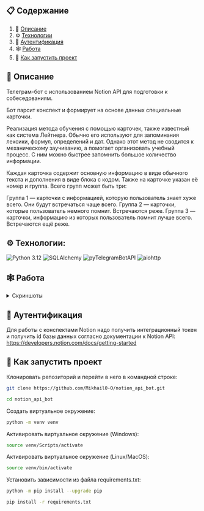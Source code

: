 ## 📋 <a name="table">Содержание</a>

1. 🤖 [Описание](#introduction)
2. ⚙️ [Технологии](#tech-stack)
3. 🚀 [Аутентификация](#auth)
4. 🕸️ [Работа](#work)
5. 🤸 [Как запустить проект](#start-project)

## 🤖 <a name="introduction">Описание</a>
Телеграм-бот с использованием Notion API для подготовки к собеседованиям.

Бот парсит конспект и формирует на основе данных специальные карточки.

Реализация метода обучения с помощью карточек, также известный как система Лейтнера. Обычно его используют для запоминания лексики, формул, определений и дат. Однако этот метод не сводится к механическому заучиванию, а помогает организовать учебный процесс. С ним можно быстрее запомнить большое количество информации.

Каждая карточка содержит основную информацию в виде обычного текста и дополнения в виде блока с кодом. Также на карточке указан её номер и группа. Всего групп может быть три:

Группа 1 — карточки с информацией, которую пользователь знает хуже всего. Они будут встречаться чаще всего.
Группа 2 — карточки, которые пользователь немного помнит. Встречаются реже.
Группа 3 — карточки, информацию из которых пользователь помнит лучше всего. Встречаются ещё реже.

## ⚙️ Технологии<a id="tech-stack"></a>:
![Python 3.12](https://img.shields.io/badge/Python-3.12-brightgreen.svg?style=flat&logo=python&logoColor=white)
![SQLAlchemy](https://img.shields.io/badge/SQLAlchemy-2.0-brightgreen.svg)
![pyTelegramBotAPI](https://img.shields.io/badge/pyTelegramBotAPI-4.14-brightgreen.svg)
![aiohttp](https://img.shields.io/badge/aiohttp-3.9-brightgreen.svg)

## <a name="work">🕸️ Работа</a>

<details>
<summary>Скриншоты</summary>

  <img src="https://github.com/Mikhail0-O/notion_api_bot/assets/156952363/3e5e6b01-a9f3-4b7c-acde-46e456883324" width="200" style="float:left;" aligin="left">
  <img src="https://github.com/Mikhail0-O/notion_api_bot/assets/156952363/f0347fc2-40d6-4c79-9d98-ad790961a696" width="200" style="float:left;" aligin="left">
  <img src="https://github.com/Mikhail0-O/notion_api_bot/assets/156952363/721e81e7-7282-44a9-a784-72ac4d38329a" width="200" style="float:left;" aligin="left">
  
</details>

## 🚀 Аутентификация <a name="auth"><a/>
Для работы с конспектами Notion надо получить интеграционный токен и получить id базы данных согласно документации к Notion API: https://developers.notion.com/docs/getting-started

## 🤸 Как запустить проект <a name="start-project"></a>
Клонировать репозиторий и перейти в него в командной строке:
```sh
git clone https://github.com/Mikhail0-O/notion_api_bot.git

cd notion_api_bot
```
Cоздать виртуальное окружение:
```bash
python -m venv venv
```
Активировать виртуальное окружение (Windows):
```bash
source venv/Scripts/activate
```
Активировать виртуальное окружение (Linux/MacOS):
```bash
source venv/bin/activate
```
Установить зависимости из файла requirements.txt:
```bash
python -m pip install --upgrade pip

pip install -r requirements.txt
```
